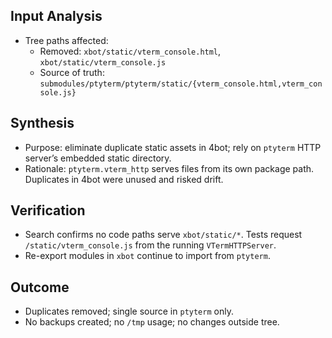 ## Input Analysis

- Tree paths affected:
  - Removed: `xbot/static/vterm_console.html`, `xbot/static/vterm_console.js`
  - Source of truth: `submodules/ptyterm/ptyterm/static/{vterm_console.html,vterm_console.js}`

## Synthesis

- Purpose: eliminate duplicate static assets in 4bot; rely on `ptyterm` HTTP server’s embedded static directory.
- Rationale: `ptyterm.vterm_http` serves files from its own package path. Duplicates in 4bot were unused and risked drift.

## Verification

- Search confirms no code paths serve `xbot/static/*`. Tests request `/static/vterm_console.js` from the running `VTermHTTPServer`.
- Re-export modules in `xbot` continue to import from `ptyterm`.

## Outcome

- Duplicates removed; single source in `ptyterm` only.
- No backups created; no `/tmp` usage; no changes outside tree.

